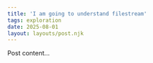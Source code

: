 ```yaml
---
title: 'I am going to understand filestream'
tags: exploration
date: 2025-08-01
layout: layouts/post.njk
---
```


Post content…
